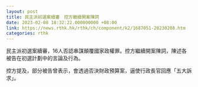 ```yaml
---
layout: post
title: 民主派初選案續審　控方繼續開案陳詞
date: 2023-02-08 18:32:22.000000000 +08:00
link: https://news.rthk.hk/rthk/ch/component/k2/1687051-20230208.htm
categories: rthk
---
```


民主派初選案續審，16人否認串謀顛覆國家政權罪。控方繼續開案陳詞，陳述各被告在初選計劃中的言論及行為。

控方提及，部分被告曾表示，會透過否決財政預算案，逼使行政長官回應「五大訴求」。
